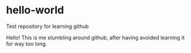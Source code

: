 # hello-world
Test repository for learning github

Hello! This is me stumbling around github, after having avoided learning it for way too long.

